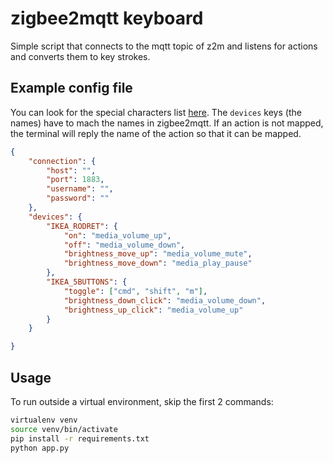 # zigbee2mqtt keyboard
Simple script that connects to the mqtt topic of z2m and listens for actions and converts them to key strokes.

## Example config file
You can look for the special characters list [here](https://github.com/moses-palmer/pynput/blob/master/lib/pynput/keyboard/_base.py). The `devices` keys (the names) have to mach the names in zigbee2mqtt. If an action is not mapped, the terminal will reply the name of the action so that it can be mapped.

```json
{
    "connection": {
        "host": "",
        "port": 1883,
        "username": "",
        "password": ""
    },
    "devices": {
        "IKEA_RODRET": {
            "on": "media_volume_up",
            "off": "media_volume_down",
            "brightness_move_up": "media_volume_mute",
            "brightness_move_down": "media_play_pause"
        },
        "IKEA_5BUTTONS": {
            "toggle": ["cmd", "shift", "m"],
            "brightness_down_click": "media_volume_down",
            "brightness_up_click": "media_volume_up"
        }
    }

}
```

## Usage
To run outside a virtual environment, skip the first 2 commands:
```sh
virtualenv venv
source venv/bin/activate
pip install -r requirements.txt
python app.py
```